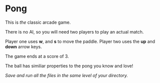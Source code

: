 # Pong


This is _the_ classic arcade game.

There is no AI, so you will need two players to play an actual match.

Player one uses **w**, and **s** to move the paddle. Player two uses the **up** and **down** arrow keys.

The game ends at a score of 3.

The ball has similiar properties to the pong you know and love!

_Save and run all the files in the same level of your directory._
